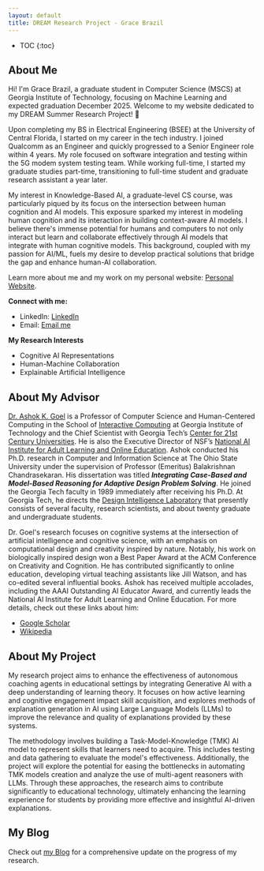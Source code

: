 ```yaml
---
layout: default
title: DREAM Research Project - Grace Brazil
---
```


* TOC
{:toc}

## About Me
Hi! I'm Grace Brazil, a graduate student in Computer Science (MSCS) at Georgia Institute of Technology, focusing on Machine Learning and expected graduation December 2025.  Welcome to my website dedicated to my DREAM Summer Research Project! 👋

Upon completing my BS in Electrical Engineering (BSEE) at the University of Central Florida, I started on my career in the tech industry. I joined Qualcomm as an Engineer and quickly progressed to a Senior Engineer role within 4 years. My role focused on software integration and testing within the 5G modem system testing team. While working full-time, I started my graduate studies part-time, transitioning to full-time student and graduate research assistant a year later.

My interest in Knowledge-Based AI, a graduate-level CS course, was particularly piqued by its focus on the intersection between human cognition and AI models. This exposure sparked my interest in modeling human cognition and its interaction in building context-aware AI models. I believe there's immense potential for humans and computers to not only interact but learn and collaborate effectively through AI models that integrate with human cognitive models. This background, coupled with my passion for AI/ML, fuels my desire to develop practical solutions that bridge the gap and enhance human-AI collaboration.

Learn more about me and my work on my personal website:  [Personal Website](https://gracebrazil.tech.blog/).

**Connect with me:**

* LinkedIn: [LinkedIn](https://www.linkedin.com/in/grace-brazil/)
* Email: [Email me](mailto:gbrazil2@gatech.edu)

**My Research Interests**
* Cognitive AI Representations
* Human-Machine Collaboration
* Explainable Artificial Intelligence
    

## About My Advisor

[Dr. Ashok K. Goel](https://dilab.gatech.edu/ashok-k-goel/) is a Professor of Computer Science and Human-Centered Computing in the School of [Interactive Computing](https://www.ic.gatech.edu/) at Georgia Institute of Technology and the Chief Scientist with Georgia Tech’s [Center for 21st Century Universities](https://c21u.gatech.edu/). He is also the Executive Director of NSF’s [National AI Institute for Adult Learning and Online Education](https://aialoe.org/).
Ashok conducted his Ph.D. research in Computer and Information Science at The Ohio State University under the supervision of Professor (Emeritus) Balakrishnan Chandrasekaran. His dissertation was titled ***Integrating Case-Based and Model-Based Reasoning for Adaptive Design Problem Solving***. He joined the Georgia Tech faculty in 1989 immediately after receiving his Ph.D. At Georgia Tech, he directs the [Design Intelligence Laboratory](https://dilab.gatech.edu/) that presently consists of several faculty, research scientists, and about twenty graduate and undergraduate students.

Dr. Goel's research focuses on cognitive systems at the intersection of artificial intelligence and cognitive science, with an emphasis on computational design and creativity inspired by nature. Notably, his work on biologically inspired design won a Best Paper Award at the ACM Conference on Creativity and Cognition. He has contributed significantly to online education, developing virtual teaching assistants like Jill Watson, and has co-edited several influential books. Ashok has received multiple accolades, including the AAAI Outstanding AI Educator Award, and currently leads the National AI Institute for Adult Learning and Online Education. 
For more details, check out these links about him:
* [Google Scholar](https://scholar.google.com/citations?user=VjNg25EAAAAJ&hl=en)
* [Wikipedia](https://en.wikipedia.org/wiki/Ashok_Goel)

## About My Project

My research project aims to enhance the effectiveness of autonomous coaching agents in educational settings by integrating Generative AI with a deep understanding of learning theory. It focuses on how active learning and cognitive engagement impact skill acquisition, and explores methods of explanation generation in AI using Large Language Models (LLMs) to improve the relevance and quality of explanations provided by these systems.

The methodology involves building a Task-Model-Knowledge (TMK) AI model to represent skills that learners need to acquire. This includes testing and data gathering to evaluate the model's effectiveness. Additionally, the project will explore the potential for easing the bottlenecks in automating TMK models creation and analyze the use of multi-agent reasoners with LLMs. Through these approaches, the research aims to contribute significantly to educational technology, ultimately enhancing the learning experience for students by providing more effective and insightful AI-driven explanations.

<!--[My Final Report](files/finalreport.pdf) -->

## My Blog

Check out [my Blog](blog.html) for a comprehensive update on the progress of my research.

